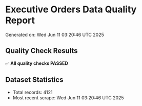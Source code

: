 # Executive Orders Data Quality Report
Generated on: Wed Jun 11 03:20:46 UTC 2025

## Quality Check Results
✅ **All quality checks PASSED**

## Dataset Statistics
- Total records: 4121
- Most recent scrape: Wed Jun 11 03:20:46 UTC 2025

